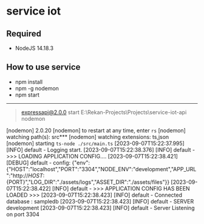 # service iot

## Required
- NodeJS 14.18.3

## How to use service
- npm install
- npm -g nodemon
- npm start
--------------------------------------------------------
> expressapi@2.0.0 start E:\Rekan-Projects\Projects\service-iot-api
> nodemon

[nodemon] 2.0.20
[nodemon] to restart at any time, enter `rs`
[nodemon] watching path(s): src\**\*
[nodemon] watching extensions: ts,json
[nodemon] starting `ts-node ./src/main.ts`
[2023-09-07T15:22:37.995] [INFO] default - Logging start. 
[2023-09-07T15:22:38.376] [INFO] default - >>> LOADING APPLICATION CONFIG....
[2023-09-07T15:22:38.421] [DEBUG] default - config:
{"env":{"HOST":"localhost","PORT":"3304","NODE_ENV":"development","APP_URL":"http://${HOST}:${PORT}","LOG_DIR":"./assets/logs","ASSET_DIR":"./assets/files"}}
[2023-09-07T15:22:38.422] [INFO] default - >>> APPLICATION CONFIG HAS BEEN LOADED >>>
[2023-09-07T15:22:38.423] [INFO] default - Connected database :  sampledb
[2023-09-07T15:22:38.423] [INFO] default - SERVER development
[2023-09-07T15:22:38.423] [INFO] default - Server Listening on port 3304